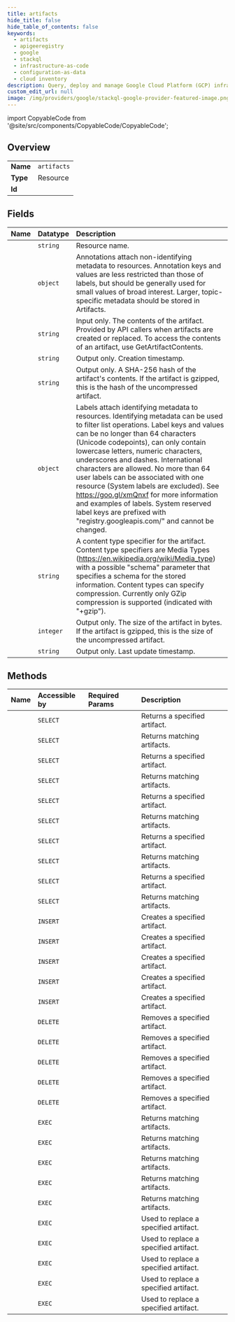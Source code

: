 ```yaml
---
title: artifacts
hide_title: false
hide_table_of_contents: false
keywords:
  - artifacts
  - apigeeregistry
  - google    
  - stackql
  - infrastructure-as-code
  - configuration-as-data
  - cloud inventory
description: Query, deploy and manage Google Cloud Platform (GCP) infrastructure and resources using SQL
custom_edit_url: null
image: /img/providers/google/stackql-google-provider-featured-image.png
---
```


import CopyableCode from '@site/src/components/CopyableCode/CopyableCode';




## Overview
<table><tbody>
<tr><td><b>Name</b></td><td><code>artifacts</code></td></tr>
<tr><td><b>Type</b></td><td>Resource</td></tr>
<tr><td><b>Id</b></td><td><CopyableCode code="google.apigeeregistry.artifacts" /></td></tr>
</tbody></table>

## Fields
| Name | Datatype | Description |
|:-----|:---------|:------------|
| <CopyableCode code="name" /> | `string` | Resource name. |
| <CopyableCode code="annotations" /> | `object` | Annotations attach non-identifying metadata to resources. Annotation keys and values are less restricted than those of labels, but should be generally used for small values of broad interest. Larger, topic- specific metadata should be stored in Artifacts. |
| <CopyableCode code="contents" /> | `string` | Input only. The contents of the artifact. Provided by API callers when artifacts are created or replaced. To access the contents of an artifact, use GetArtifactContents. |
| <CopyableCode code="createTime" /> | `string` | Output only. Creation timestamp. |
| <CopyableCode code="hash" /> | `string` | Output only. A SHA-256 hash of the artifact's contents. If the artifact is gzipped, this is the hash of the uncompressed artifact. |
| <CopyableCode code="labels" /> | `object` | Labels attach identifying metadata to resources. Identifying metadata can be used to filter list operations. Label keys and values can be no longer than 64 characters (Unicode codepoints), can only contain lowercase letters, numeric characters, underscores and dashes. International characters are allowed. No more than 64 user labels can be associated with one resource (System labels are excluded). See https://goo.gl/xmQnxf for more information and examples of labels. System reserved label keys are prefixed with "registry.googleapis.com/" and cannot be changed. |
| <CopyableCode code="mimeType" /> | `string` | A content type specifier for the artifact. Content type specifiers are Media Types (https://en.wikipedia.org/wiki/Media_type) with a possible "schema" parameter that specifies a schema for the stored information. Content types can specify compression. Currently only GZip compression is supported (indicated with "+gzip"). |
| <CopyableCode code="sizeBytes" /> | `integer` | Output only. The size of the artifact in bytes. If the artifact is gzipped, this is the size of the uncompressed artifact. |
| <CopyableCode code="updateTime" /> | `string` | Output only. Last update timestamp. |
## Methods
| Name | Accessible by | Required Params | Description |
|:-----|:--------------|:----------------|:------------|
| <CopyableCode code="projects_locations_apis_artifacts_get" /> | `SELECT` | <CopyableCode code="apisId, artifactsId, locationsId, projectsId" /> | Returns a specified artifact. |
| <CopyableCode code="projects_locations_apis_artifacts_list" /> | `SELECT` | <CopyableCode code="apisId, locationsId, projectsId" /> | Returns matching artifacts. |
| <CopyableCode code="projects_locations_apis_deployments_artifacts_get" /> | `SELECT` | <CopyableCode code="apisId, artifactsId, deploymentsId, locationsId, projectsId" /> | Returns a specified artifact. |
| <CopyableCode code="projects_locations_apis_deployments_artifacts_list" /> | `SELECT` | <CopyableCode code="apisId, deploymentsId, locationsId, projectsId" /> | Returns matching artifacts. |
| <CopyableCode code="projects_locations_apis_versions_artifacts_get" /> | `SELECT` | <CopyableCode code="apisId, artifactsId, locationsId, projectsId, versionsId" /> | Returns a specified artifact. |
| <CopyableCode code="projects_locations_apis_versions_artifacts_list" /> | `SELECT` | <CopyableCode code="apisId, locationsId, projectsId, versionsId" /> | Returns matching artifacts. |
| <CopyableCode code="projects_locations_apis_versions_specs_artifacts_get" /> | `SELECT` | <CopyableCode code="apisId, artifactsId, locationsId, projectsId, specsId, versionsId" /> | Returns a specified artifact. |
| <CopyableCode code="projects_locations_apis_versions_specs_artifacts_list" /> | `SELECT` | <CopyableCode code="apisId, locationsId, projectsId, specsId, versionsId" /> | Returns matching artifacts. |
| <CopyableCode code="projects_locations_artifacts_get" /> | `SELECT` | <CopyableCode code="artifactsId, locationsId, projectsId" /> | Returns a specified artifact. |
| <CopyableCode code="projects_locations_artifacts_list" /> | `SELECT` | <CopyableCode code="locationsId, projectsId" /> | Returns matching artifacts. |
| <CopyableCode code="projects_locations_apis_artifacts_create" /> | `INSERT` | <CopyableCode code="apisId, locationsId, projectsId" /> | Creates a specified artifact. |
| <CopyableCode code="projects_locations_apis_deployments_artifacts_create" /> | `INSERT` | <CopyableCode code="apisId, deploymentsId, locationsId, projectsId" /> | Creates a specified artifact. |
| <CopyableCode code="projects_locations_apis_versions_artifacts_create" /> | `INSERT` | <CopyableCode code="apisId, locationsId, projectsId, versionsId" /> | Creates a specified artifact. |
| <CopyableCode code="projects_locations_apis_versions_specs_artifacts_create" /> | `INSERT` | <CopyableCode code="apisId, locationsId, projectsId, specsId, versionsId" /> | Creates a specified artifact. |
| <CopyableCode code="projects_locations_artifacts_create" /> | `INSERT` | <CopyableCode code="locationsId, projectsId" /> | Creates a specified artifact. |
| <CopyableCode code="projects_locations_apis_artifacts_delete" /> | `DELETE` | <CopyableCode code="apisId, artifactsId, locationsId, projectsId" /> | Removes a specified artifact. |
| <CopyableCode code="projects_locations_apis_deployments_artifacts_delete" /> | `DELETE` | <CopyableCode code="apisId, artifactsId, deploymentsId, locationsId, projectsId" /> | Removes a specified artifact. |
| <CopyableCode code="projects_locations_apis_versions_artifacts_delete" /> | `DELETE` | <CopyableCode code="apisId, artifactsId, locationsId, projectsId, versionsId" /> | Removes a specified artifact. |
| <CopyableCode code="projects_locations_apis_versions_specs_artifacts_delete" /> | `DELETE` | <CopyableCode code="apisId, artifactsId, locationsId, projectsId, specsId, versionsId" /> | Removes a specified artifact. |
| <CopyableCode code="projects_locations_artifacts_delete" /> | `DELETE` | <CopyableCode code="artifactsId, locationsId, projectsId" /> | Removes a specified artifact. |
| <CopyableCode code="_projects_locations_apis_artifacts_list" /> | `EXEC` | <CopyableCode code="apisId, locationsId, projectsId" /> | Returns matching artifacts. |
| <CopyableCode code="_projects_locations_apis_deployments_artifacts_list" /> | `EXEC` | <CopyableCode code="apisId, deploymentsId, locationsId, projectsId" /> | Returns matching artifacts. |
| <CopyableCode code="_projects_locations_apis_versions_artifacts_list" /> | `EXEC` | <CopyableCode code="apisId, locationsId, projectsId, versionsId" /> | Returns matching artifacts. |
| <CopyableCode code="_projects_locations_apis_versions_specs_artifacts_list" /> | `EXEC` | <CopyableCode code="apisId, locationsId, projectsId, specsId, versionsId" /> | Returns matching artifacts. |
| <CopyableCode code="_projects_locations_artifacts_list" /> | `EXEC` | <CopyableCode code="locationsId, projectsId" /> | Returns matching artifacts. |
| <CopyableCode code="projects_locations_apis_artifacts_replace_artifact" /> | `EXEC` | <CopyableCode code="apisId, artifactsId, locationsId, projectsId" /> | Used to replace a specified artifact. |
| <CopyableCode code="projects_locations_apis_deployments_artifacts_replace_artifact" /> | `EXEC` | <CopyableCode code="apisId, artifactsId, deploymentsId, locationsId, projectsId" /> | Used to replace a specified artifact. |
| <CopyableCode code="projects_locations_apis_versions_artifacts_replace_artifact" /> | `EXEC` | <CopyableCode code="apisId, artifactsId, locationsId, projectsId, versionsId" /> | Used to replace a specified artifact. |
| <CopyableCode code="projects_locations_apis_versions_specs_artifacts_replace_artifact" /> | `EXEC` | <CopyableCode code="apisId, artifactsId, locationsId, projectsId, specsId, versionsId" /> | Used to replace a specified artifact. |
| <CopyableCode code="projects_locations_artifacts_replace_artifact" /> | `EXEC` | <CopyableCode code="artifactsId, locationsId, projectsId" /> | Used to replace a specified artifact. |
